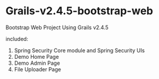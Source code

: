 # Grails-v2.4.5-bootstrap-web
Bootstrap Web Project Using Grails v2.4.5

included:
1. Spring Security Core module and Spring Security UIs
2. Demo Home Page
3. Demo Admin Page
4. File Uploader Page

